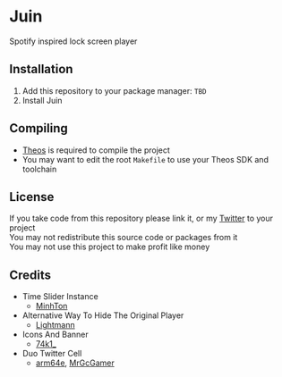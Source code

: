 # Juin
Spotify inspired lock screen player

## Installation
1. Add this repository to your package manager: `TBD`
2. Install Juin

## Compiling
  - [Theos](https://theos.dev/) is required to compile the project
  - You may want to edit the root `Makefile` to use your Theos SDK and toolchain

## License
If you take code from this repository please link it, or my [Twitter](https://twitter.com/schneelittchen) to your project<br>
You may not redistribute this source code or packages from it<br>
You may not use this project to make profit like money

## Credits
  - Time Slider Instance
    - [MinhTon](https://github.com/Minh-Ton)
  - Alternative Way To Hide The Original Player
    - [Lightmann](https://github.com/UsrLightmann)
  - Icons And Banner
    - [74k1_](https://twitter.com/74k1_)
  - Duo Twitter Cell
    - [arm64e](https://twitter.com/arm64e), [MrGcGamer](https://twitter.com/MrGcGamer)
